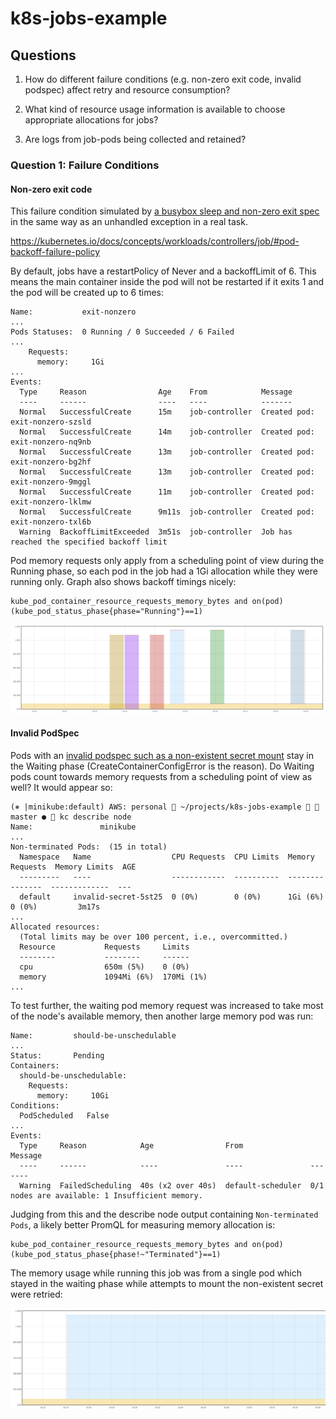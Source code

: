# k8s-jobs-example

## Questions

1. How do different failure conditions (e.g. non-zero exit code, invalid
   podspec) affect retry and resource consumption?

2. What kind of resource usage information is available to choose appropriate
   allocations for jobs?

3. Are logs from job-pods being collected and retained?

### Question 1: Failure Conditions

#### Non-zero exit code

This failure condition simulated by [a busybox sleep and non-zero exit
spec](exit-nonzero-job.yml) in the same way as an unhandled exception in a real
task.

https://kubernetes.io/docs/concepts/workloads/controllers/job/#pod-backoff-failure-policy

By default, jobs have a restartPolicy of Never and a backoffLimit of 6. This
means the main container inside the pod will not be restarted if it exits 1 and
the pod will be created up to 6 times:

```
Name:           exit-nonzero
...
Pods Statuses:  0 Running / 0 Succeeded / 6 Failed
...
    Requests:
      memory:     1Gi
...
Events:
  Type     Reason                Age    From            Message
  ----     ------                ----   ----            -------
  Normal   SuccessfulCreate      15m    job-controller  Created pod: exit-nonzero-szsld
  Normal   SuccessfulCreate      14m    job-controller  Created pod: exit-nonzero-nq9nb
  Normal   SuccessfulCreate      13m    job-controller  Created pod: exit-nonzero-bg2hf
  Normal   SuccessfulCreate      13m    job-controller  Created pod: exit-nonzero-9mggl
  Normal   SuccessfulCreate      11m    job-controller  Created pod: exit-nonzero-lklmw
  Normal   SuccessfulCreate      9m11s  job-controller  Created pod: exit-nonzero-txl6b
  Warning  BackoffLimitExceeded  3m51s  job-controller  Job has reached the specified backoff limit
```

Pod memory requests only apply from a scheduling point of view during the
Running phase, so each pod in the job had a 1Gi allocation while they were
running only. Graph also shows backoff timings nicely:

```
kube_pod_container_resource_requests_memory_bytes and on(pod) (kube_pod_status_phase{phase="Running"}==1)
```

![exit-nonzero-memory-usage](images/exit-nonzero-memory-usage.png)

#### Invalid PodSpec

Pods with an [invalid podspec such as a non-existent secret
mount](invalid-secret-job.yml) stay in the Waiting phase
(CreateContainerConfigError is the reason). Do Waiting pods count towards memory
requests from a scheduling point of view as well? It would appear so:

```
(⎈ |minikube:default) AWS: personal  ~/projects/k8s-jobs-example   master ●  kc describe node
Name:               minikube
...
Non-terminated Pods:  (15 in total)
  Namespace   Name                  CPU Requests  CPU Limits  Memory Requests  Memory Limits  AGE
  ---------   ----                  ------------  ----------  ---------------  -------------  ---
  default     invalid-secret-5st25  0 (0%)        0 (0%)      1Gi (6%)         0 (0%)         3m17s
...
Allocated resources:
  (Total limits may be over 100 percent, i.e., overcommitted.)
  Resource           Requests     Limits
  --------           --------     ------
  cpu                650m (5%)    0 (0%)
  memory             1094Mi (6%)  170Mi (1%)
...
```

To test further, the waiting pod memory request was increased to take most of
the node's available memory, then another large memory pod was run:

```
Name:         should-be-unschedulable
...
Status:       Pending
Containers:
  should-be-unschedulable:
    Requests:
      memory:     10Gi
Conditions:
  PodScheduled   False
...
Events:
  Type     Reason            Age                From               Message
  ----     ------            ----               ----               -------
  Warning  FailedScheduling  40s (x2 over 40s)  default-scheduler  0/1 nodes are available: 1 Insufficient memory.
```

Judging from this and the describe node output containing `Non-terminated Pods`,
a likely better PromQL for measuring memory allocation is:

```
kube_pod_container_resource_requests_memory_bytes and on(pod) (kube_pod_status_phase{phase!~"Terminated"}==1)
```

The memory usage while running this job was from a single pod which stayed in
the waiting phase while attempts to mount the non-existent secret were retried:

![invalid-secret-memory-usage](images/invalid-secret-memory-usage.png)
